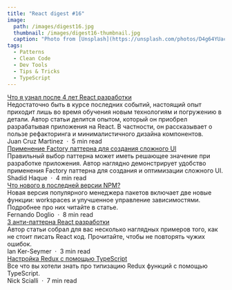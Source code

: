 ```yaml
---
title: "React digest #16"
image: 
  path: /images/digest16.jpg
  thumbnail: /images/digest16-thumbnail.jpg
  caption: "Photo from [Unsplash](https://unsplash.com/photos/D4g64YUacLA)"
tags:
  - Patterns
  - Clean Code
  - Dev Tools
  - Tips & Tricks
  - TypeScript
---
```


<div class="digest">
    <a href="https://levelup.gitconnected.com/what-i-learned-after-4-years-of-react-development-640dc41cab41">Что я узнал после 4 лет React разработки</a>
    <div class="digest-desc">Недостаточно быть в курсе последних событий, настоящий опыт приходит лишь во время обучения новым технологиям и погружению в детали. Автор статьи делится опытом, который он приобрел разрабатывая приложения на React. В частности, он рассказывает о пользе рефакторинга и минималистичного дизайна компонентов.</div>
    <div class="digest-time">Juan Cruz Martinez &nbsp;&middot;&nbsp; 5 min read</div>
</div>

<div class="digest">
    <a href="https://blog.bitsrc.io/react-js-with-factory-pattern-building-complex-ui-with-ease-fe6db29ab1c1">Применение Factory паттерна для создания сложного UI</a>
    <div class="digest-desc">Правильный выбор паттерна может иметь решающее значение при разработке приложения. Автор наглядно демонстрирует удобство применения Factory паттерна для создания и оптимизации сложного UI.</div>
    <div class="digest-time">Shadid Haque &nbsp;&middot;&nbsp; 4 min read</div>
</div>

<div class="digest">
    <a href="https://blog.bitsrc.io/npm-7-this-is-what-i-call-an-update-de17a34ab787">Что нового в последней версии NPM?</a>
    <div class="digest-desc">Новая версия популярного менеджера пакетов включает две новые функции: workspaces и улучшенное управление зависимостями. Подробнее про них читайте в статье.</div>
    <div class="digest-time">Fernando Doglio &nbsp;&middot;&nbsp; 8 min read</div>
</div>

<div class="digest">
    <a href="https://medium.com/broadlume-product/3-react-patterns-that-can-be-anti-patterns-f1410402e633">3 анти-паттерна React разработки</a>
    <div class="digest-desc">Автор статьи собрал для вас несколько наглядных примеров того, как не стоит писать React код. Прочитайте, чтобы не повторять чужих ошибок.</div>
    <div class="digest-time">Ian Ker-Seymer &nbsp;&middot;&nbsp; 3 min read</div>
</div>

<div class="digest">
    <a href="https://levelup.gitconnected.com/set-up-a-typescript-react-redux-project-35d65f14b869">Настройка Redux с помощью TypeScript</a>
    <div class="digest-desc">Все что вы хотели знать про типизацию Redux функций с помощью TypeScript.</div>
    <div class="digest-time">Nick Scialli &nbsp;&middot;&nbsp; 7 min read</div>
</div>